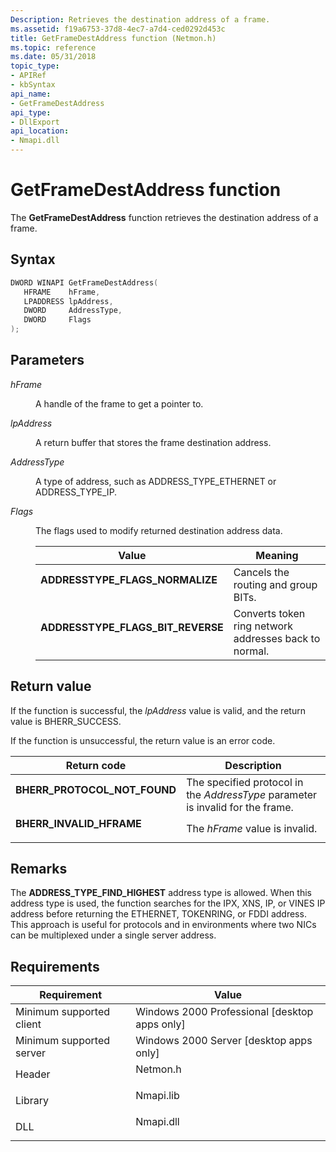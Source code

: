 ```yaml
---
Description: Retrieves the destination address of a frame.
ms.assetid: f19a6753-37d8-4ec7-a7d4-ced0292d453c
title: GetFrameDestAddress function (Netmon.h)
ms.topic: reference
ms.date: 05/31/2018
topic_type: 
- APIRef
- kbSyntax
api_name: 
- GetFrameDestAddress
api_type: 
- DllExport
api_location: 
- Nmapi.dll
---
```


# GetFrameDestAddress function

The **GetFrameDestAddress** function retrieves the destination address of a frame.

## Syntax


```C++
DWORD WINAPI GetFrameDestAddress(
   HFRAME    hFrame,
   LPADDRESS lpAddress,
   DWORD     AddressType,
   DWORD     Flags
);
```



## Parameters

<dl> <dt>

*hFrame* 
</dt> <dd>

A handle of the frame to get a pointer to.

</dd> <dt>

*lpAddress* 
</dt> <dd>

A return buffer that stores the frame destination address.

</dd> <dt>

*AddressType* 
</dt> <dd>

A type of address, such as ADDRESS\_TYPE\_ETHERNET or ADDRESS\_TYPE\_IP.

</dd> <dt>

*Flags* 
</dt> <dd>

The flags used to modify returned destination address data.



| Value                                                                                                                                                                                                           | Meaning                                                          |
|-----------------------------------------------------------------------------------------------------------------------------------------------------------------------------------------------------------------|------------------------------------------------------------------|
| <span id="ADDRESSTYPE_FLAGS_NORMALIZE"></span><span id="addresstype_flags_normalize"></span><dl> <dt>**ADDRESSTYPE\_FLAGS\_NORMALIZE**</dt> </dl>        | Cancels the routing and group BITs.<br/>                   |
| <span id="ADDRESSTYPE_FLAGS_BIT_REVERSE"></span><span id="addresstype_flags_bit_reverse"></span><dl> <dt>**ADDRESSTYPE\_FLAGS\_BIT\_REVERSE**</dt> </dl> | Converts token ring network addresses back to normal.<br/> |



 

</dd> </dl>

## Return value

If the function is successful, the *lpAddress* value is valid, and the return value is BHERR\_SUCCESS.

If the function is unsuccessful, the return value is an error code.



| Return code                                                                                                | Description                                                                                |
|------------------------------------------------------------------------------------------------------------|--------------------------------------------------------------------------------------------|
| <dl> <dt>**BHERR\_PROTOCOL\_NOT\_FOUND**</dt> </dl> | The specified protocol in the *AddressType* parameter is invalid for the frame.<br/> |
| <dl> <dt>**BHERR\_INVALID\_HFRAME**</dt> </dl>      | The *hFrame* value is invalid.<br/>                                                  |



 

## Remarks

The **ADDRESS\_TYPE\_FIND\_HIGHEST** address type is allowed. When this address type is used, the function searches for the IPX, XNS, IP, or VINES IP address before returning the ETHERNET, TOKENRING, or FDDI address. This approach is useful for protocols and in environments where two NICs can be multiplexed under a single server address.

## Requirements



| Requirement | Value |
|-------------------------------------|--------------------------------------------------------------------------------------|
| Minimum supported client<br/> | Windows 2000 Professional \[desktop apps only\]<br/>                           |
| Minimum supported server<br/> | Windows 2000 Server \[desktop apps only\]<br/>                                 |
| Header<br/>                   | <dl> <dt>Netmon.h</dt> </dl>  |
| Library<br/>                  | <dl> <dt>Nmapi.lib</dt> </dl> |
| DLL<br/>                      | <dl> <dt>Nmapi.dll</dt> </dl> |



 

 




